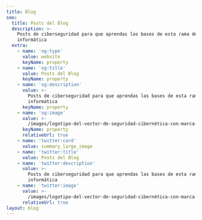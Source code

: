 ```yaml
---
title: Blog
seo:
  title: Posts del Blog
  description: >-
    Posts de ciberseguridad para que aprendas las bases de esta rama de la
    informática
  extra:
    - name: 'og:type'
      value: website
      keyName: property
    - name: 'og:title'
      value: Posts del Blog
      keyName: property
    - name: 'og:description'
      value: >-
        Posts de ciberseguridad para que aprendas las bases de esta rama de la
        informática
      keyName: property
    - name: 'og:image'
      value: >-
        /images/logotipo-del-vector-de-seguridad-cibernética-con-marca-protección-y-verificación-concepto-escudo-internet-ilustración-195108388.jpg
      keyName: property
      relativeUrl: true
    - name: 'twitter:card'
      value: summary_large_image
    - name: 'twitter:title'
      value: Posts del Blog
    - name: 'twitter:description'
      value: >-
        Posts de ciberseguridad para que aprendas las bases de esta rama de la
        informática
    - name: 'twitter:image'
      value: >-
        /images/logotipo-del-vector-de-seguridad-cibernética-con-marca-protección-y-verificación-concepto-escudo-internet-ilustración-195108388.jpg
      relativeUrl: true
layout: blog
---
```

